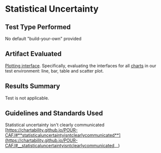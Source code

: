 # Statistical Uncertainty

## Test Type Performed

No default "build-your-own" provided

## Artifact Evaluated

[Plotting interface](https://docs.bokeh.org/en/latest/docs/user_guide/basic.html#ug-basic). Specifically, evaluating the interfaces for all [charts](https://quansight-labs.github.io/bokeh-a11y-audit/#_ts1723552414769) in our test environment: line, bar, table and scatter plot.

## Results Summary

Test is not applicable.

<!-- ## Expected Behavior (Pass/Fail)
- *Pass* - Special actions (brushing/zooming/filtering/gesturing) that use custom or complex chart controls must have a standard UI alternative available. These controls must be clear and easy to use with a keyboard, screen reader, and touch device. -->

<!-- ## Image or Video of Failure
<video controls src="plot-tools_complex-actions.mp4" title="Title"></video> -->

<!-- ## Steps to Reproduce
In this case, we cannot even activate the tools (such as the wheel zoom) with a screen reader. Using a keyboard-only approach (no screen reader), it is possible to activate the wheel zoom tool but then using the wheel zoom is impossible without a mouse pointer. -->

## Guidelines and Standards Used

Statistical uncertainty isn't clearly communicated [https://chartability.github.io/POUR-CAF/#**statisticaluncertaintyisntclearlycommunicated**](https://chartability.github.io/POUR-CAF/#__statisticaluncertaintyisntclearlycommunicated__)

<!-- ## Related Evidence
See "Low contrast interactive elements (critical)," "Low contrast (critical)," "Content is only visual (critical)," "Interaction modality has only one input type (critical)" and later tests we will perform based on using standard HTML.

## Known or Documented Issues
(If there is already a github issue created for this test or a related test, it will be listed here.) -->

<!-- ## Technical Details
- Chrome Version 129.0.6668.59 (64-bit)
- Windows 11 Build 22631.3958

*Updated as of: September 18th, 2024* -->
<!--
## Notes
We cannot actually interact with the chart so we cannot test this fully.  -->
